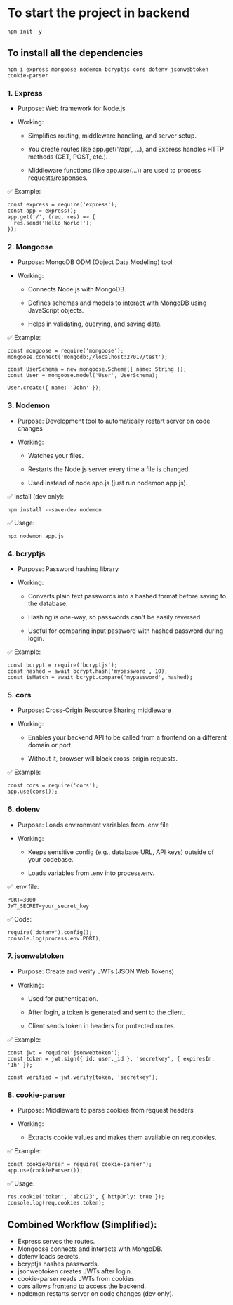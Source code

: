  # To start the project in backend
 ``` 
 npm init -y
 ```
## To install all the dependencies
```
npm i express mongoose nodemon bcryptjs cors dotenv jsonwebtoken cookie-parser
```

### 1. Express
- Purpose: Web framework for Node.js
- Working:

   - Simplifies routing, middleware handling, and server setup.

   - You create routes like app.get('/api', ...), and Express handles HTTP methods (GET, POST, etc.).

  - Middleware functions (like app.use(...)) are used to process requests/responses.

✅ Example:
```
const express = require('express');
const app = express();
app.get('/', (req, res) => {
  res.send('Hello World!');
});
```

### 2. Mongoose
- Purpose: MongoDB ODM (Object Data Modeling) tool
- Working:

  - Connects Node.js with MongoDB.

  - Defines schemas and models to interact with MongoDB using JavaScript objects.

  - Helps in validating, querying, and saving data.

✅ Example:
```
const mongoose = require('mongoose');
mongoose.connect('mongodb://localhost:27017/test');

const UserSchema = new mongoose.Schema({ name: String });
const User = mongoose.model('User', UserSchema);

User.create({ name: 'John' });
```

### 3. Nodemon
- Purpose: Development tool to automatically restart server on code changes
- Working:

  - Watches your files.

  - Restarts the Node.js server every time a file is changed.

  - Used instead of node app.js (just run nodemon app.js).

✅ Install (dev only):
```
npm install --save-dev nodemon
```
✅ Usage:
```
npx nodemon app.js
```

### 4. bcryptjs
- Purpose: Password hashing library
- Working:

  - Converts plain text passwords into a hashed format before saving to the database.

  - Hashing is one-way, so passwords can't be easily reversed.

  - Useful for comparing input password with hashed password during login.

✅ Example:
```
const bcrypt = require('bcryptjs');
const hashed = await bcrypt.hash('mypassword', 10);
const isMatch = await bcrypt.compare('mypassword', hashed);
```

### 5. cors
- Purpose: Cross-Origin Resource Sharing middleware
- Working:

  - Enables your backend API to be called from a frontend on a different domain or port.

  - Without it, browser will block cross-origin requests.

✅ Example:
```
const cors = require('cors');
app.use(cors());
```

### 6. dotenv
- Purpose: Loads environment variables from .env file
- Working:

  - Keeps sensitive config (e.g., database URL, API keys) outside of your codebase.

  - Loads variables from .env into process.env.

✅ .env file:
``` 
PORT=3000
JWT_SECRET=your_secret_key
```
✅ Code:
```
require('dotenv').config();
console.log(process.env.PORT);
```

### 7. jsonwebtoken
- Purpose: Create and verify JWTs (JSON Web Tokens)
- Working:

  - Used for authentication.

  - After login, a token is generated and sent to the client.

  - Client sends token in headers for protected routes.

✅ Example:
```
const jwt = require('jsonwebtoken');
const token = jwt.sign({ id: user._id }, 'secretkey', { expiresIn: '1h' });

const verified = jwt.verify(token, 'secretkey');
```

### 8. cookie-parser
- Purpose: Middleware to parse cookies from request headers
- Working:

  - Extracts cookie values and makes them available on req.cookies.

✅ Example:
```
const cookieParser = require('cookie-parser');
app.use(cookieParser());
```
✅ Usage:
```
res.cookie('token', 'abc123', { httpOnly: true });
console.log(req.cookies.token);
```

## Combined Workflow (Simplified):
- Express serves the routes.
- Mongoose connects and interacts with MongoDB.
- dotenv loads secrets.
- bcryptjs hashes passwords.
- jsonwebtoken creates JWTs after login.
- cookie-parser reads JWTs from cookies.
- cors allows frontend to access the backend.
- nodemon restarts server on code changes (dev only).